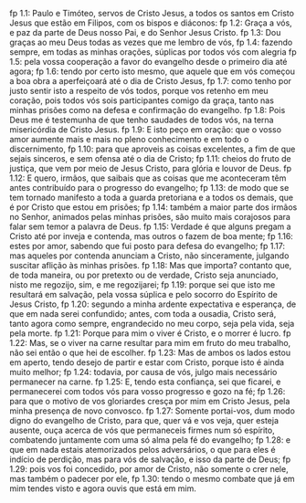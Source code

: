 fp 1.1: Paulo e Timóteo, servos de Cristo Jesus, a todos os santos em Cristo Jesus que estão em Filipos, com os bispos e diáconos:
fp 1.2: Graça a vós, e paz da parte de Deus nosso Pai, e do Senhor Jesus Cristo.
fp 1.3: Dou graças ao meu Deus todas as vezes que me lembro de vós,
fp 1.4: fazendo sempre, em todas as minhas orações, súplicas por todos vós com alegria
fp 1.5: pela vossa cooperação a favor do evangelho desde o primeiro dia até agora;
fp 1.6: tendo por certo isto mesmo, que aquele que em vós começou a boa obra a aperfeiçoará até o dia de Cristo Jesus,
fp 1.7: como tenho por justo sentir isto a respeito de vós todos, porque vos retenho em meu coração, pois todos vós sois participantes comigo da graça, tanto nas minhas prisões como na defesa e confirmação do evangelho.
fp 1.8: Pois Deus me é testemunha de que tenho saudades de todos vós, na terna misericórdia de Cristo Jesus.
fp 1.9: E isto peço em oração: que o vosso amor aumente mais e mais no pleno conhecimento e em todo o discernimento,
fp 1.10: para que aproveis as coisas excelentes, a fim de que sejais sinceros, e sem ofensa até o dia de Cristo;
fp 1.11: cheios do fruto de justiça, que vem por meio de Jesus Cristo, para glória e louvor de Deus.
fp 1.12: E quero, irmãos, que saibais que as coisas que me aconteceram têm antes contribuído para o progresso do evangelho;
fp 1.13: de modo que se tem tornado manifesto a toda a guarda pretoriana e a todos os demais, que é por Cristo que estou em prisões;
fp 1.14: também a maior parte dos irmãos no Senhor, animados pelas minhas prisões, são muito mais corajosos para falar sem temor a palavra de Deus.
fp 1.15: Verdade é que alguns pregam a Cristo até por inveja e contenda, mas outros o fazem de boa mente;
fp 1.16: estes por amor, sabendo que fui posto para defesa do evangelho;
fp 1.17: mas aqueles por contenda anunciam a Cristo, não sinceramente, julgando suscitar aflição às minhas prisões.
fp 1.18: Mas que importa? contanto que, de toda maneira, ou por pretexto ou de verdade, Cristo seja anunciado, nisto me regozijo, sim, e me regozijarei;
fp 1.19: porque sei que isto me resultará em salvação, pela vossa súplica e pelo socorro do Espírito de Jesus Cristo,
fp 1.20: segundo a minha ardente expectativa e esperança, de que em nada serei confundido; antes, com toda a ousadia, Cristo será, tanto agora como sempre, engrandecido no meu corpo, seja pela vida, seja pela morte.
fp 1.21: Porque para mim o viver é Cristo, e o morrer é lucro.
fp 1.22: Mas, se o viver na carne resultar para mim em fruto do meu trabalho, não sei então o que hei de escolher.
fp 1.23: Mas de ambos os lados estou em aperto, tendo desejo de partir e estar com Cristo, porque isto é ainda muito melhor;
fp 1.24: todavia, por causa de vós, julgo mais necessário permanecer na carne.
fp 1.25: E, tendo esta confiança, sei que ficarei, e permanecerei com todos vós para vosso progresso e gozo na fé;
fp 1.26: para que o motivo de vos gloriardes cresça por mim em Cristo Jesus, pela minha presença de novo convosco.
fp 1.27: Somente portai-vos, dum modo digno do evangelho de Cristo, para que, quer vá e vos veja, quer esteja ausente, ouça acerca de vós que permaneceis firmes num só espírito, combatendo juntamente com uma só alma pela fé do evangelho;
fp 1.28: e que em nada estais atemorizados pelos adversários, o que para eles é indício de perdição, mas para vós de salvação, e isso da parte de Deus;
fp 1.29: pois vos foi concedido, por amor de Cristo, não somente o crer nele, mas também o padecer por ele,
fp 1.30: tendo o mesmo combate que já em mim tendes visto e agora ouvis que está em mim.
